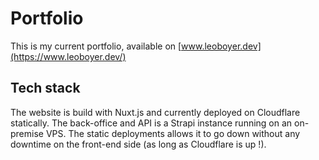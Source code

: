 # Portfolio

This is my current portfolio, available on [www.leoboyer.dev](https://www.leoboyer.dev/)

## Tech stack

The website is build with Nuxt.js and currently deployed on Cloudflare statically. The back-office and API is a Strapi instance running on an on-premise VPS. The static deployments allows it to go down without any downtime on the front-end side (as long as Cloudflare is up !).
